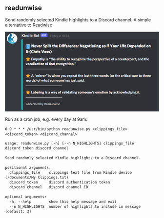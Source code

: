 ## readunwise

Send randomly selected Kindle highlights to a Discord channel. A simple alternative to [Readwise](https://readwise.io/)

![Example Output](example-output.png)

Run as a cron job, e.g. every day at 9am:

`0 9 * * * /usr/bin/python readunwise.py <clippings_file> <discord_token> <discord_channel>`

```
usage: readunwise.py [-h] [--n N_HIGHLIGHTS] clippings_file discord_token discord_channel

Send randomly selected Kindle highlights to a Discord channel.

positional arguments:
  clippings_file    clippings text file from Kindle device (/documents/My Clippings.txt)
  discord_token     discord authentication token
  discord_channel   discord channel ID

optional arguments:
  -h, --help        show this help message and exit
  --n N_HIGHLIGHTS  number of highlights to include in message (default: 3)
```



